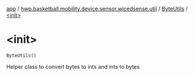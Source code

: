 [app](../../index.md) / [hwp.basketball.mobility.device.sensor.wicedsense.util](../index.md) / [ByteUtils](index.md) / [&lt;init&gt;](.)

# &lt;init&gt;

`ByteUtils()`

Helper class to convert bytes to ints and ints to bytes

